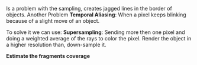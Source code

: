 Is a problem with the sampling, creates jagged lines in the border of objects.
Another Problem **Temporal Aliasing**:
When a pixel keeps blinking because of a slight move of an object.

To solve it we can use:
**Supersampling**:
Sending more then one pixel and doing a weighted average of the rays to color the pixel.
Render the object in a higher resolution than, down-sample it. 

**Estimate the fragments coverage**



